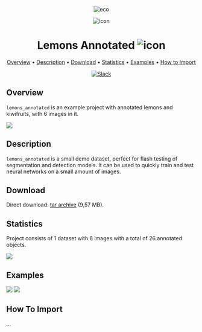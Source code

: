
<div align="center"> 

![eco](https://i.imgur.com/UdBujFN.png) 

![icon](https://i.imgur.com/46jWAnc.jpg) 

 # Lemons Annotated  ![icon](https://i.imgur.com/46jWAnc.jpg) 

<p align="center">

  <a href="#overview">Overview</a> •
  <a href="#description">Description</a> •
  <a href="#download">Download</a> •
  <a href="#statistics">Statistics</a> •
  <a href="#examples">Examples</a> •
  <a href="#how-to-import">How to Import</a> 
</p>

[![Slack](https://img.shields.io/badge/slack-chat-green.svg?logo=slack)](https://supervise.ly/slack)

</div>



## Overview 

 `lemons_annotated` is an example project with annotated lemons and kiwifruits, with 6 images in it. 

![](https://i.imgur.com/94p4Ysf.jpg)

## Description 

`lemons_annotated` is a small demo dataset, perfect for flash testing of segmentation and detection models. It can be used to quickly train and test neural networks on a small amount of images.

## Download

Direct download: [tar archive](https://cloud.enterprise.deepsystems.io/s/el464OE0vCnqiWM/download) (9,57 MB).

## Statistics

Project consists of 1 dataset with 6 images with a total of 26 annotated objects. 

![](https://i.imgur.com/OFpNDDc.jpg)

## Examples

![](https://i.imgur.com/wd243ip.png) ![](https://i.imgur.com/ldSWlUG.png) 

## How To Import

...
